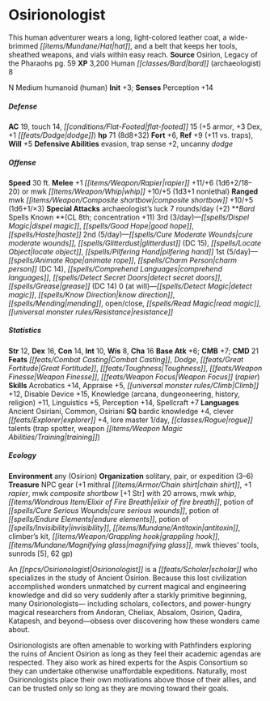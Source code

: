 ﻿---
cssclass: [monsters]
title1: Osirionologist
desc_short: This human adventurer wears a long, light-colored leather coat, a wide-brimmed
  hat, and a belt that keeps her tools, sheathed weapons, and vials within easy reach.
title2: Osirionologist
CR: 7
sources:
- name: Osirion, Legacy of the Pharaohs
  page: 59
  link: http://paizo.com/products/btpy93n8?Pathfinder-Campaign-Setting-Osirion-Legacy-of-Pharaohs
XP: 3200
race: Human
classes:
- bard (archaeologist) 8
alignment: N
size: Medium
type: humanoid
subtypes:
- human
initiative:
  bonus: 3
AC:
  AC: 19
  touch: 14
  flat_footed: 15
  components:
    armor: 5
    dex: 3
    dodge: 1
HP:
  HP: 71
  long: 8d8+32
saves:
  fort: 6
  ref: 9
  ref_other: +11 vs. traps
  will: 5
defensive_abilities:
- evasion
- trap sense +2
- uncanny dodge
speeds:
  base: 30
attacks:
  melee:
  - - text: +1 rapier +11/+6 (1d6+2/18-20)
      entries:
      - - damage: 1d6+2
          crit_range: 18-20
      attack: +1 rapier
      bonus:
      - 11
      - 6
  - - text: mwk whip +10/+5 (1d3+1 nonlethal)
      entries:
      - - damage: 1d3+1
          type: nonlethal
      attack: mwk whip
      bonus:
      - 10
      - 5
  ranged:
  - - text: mwk composite shortbow +10/+5 (1d6+1/×3)
      entries:
      - - damage: 1d6+1
          crit_multiplier: 3
      attack: mwk composite shortbow
      bonus:
      - 10
      - 5
  special:
  - archaeologist's luck 7 rounds/day (+2)
spells:
  entries:
  - name: dispel magic
    source: Bard
    level: 3
  - name: good hope
    source: Bard
    level: 3
  - name: haste
    source: Bard
    level: 3
  - name: cure moderate wounds
    source: Bard
    level: 2
  - name: glitterdust
    source: Bard
    level: 2
    DC: 15
  - name: locate object
    source: Bard
    level: 2
  - superscripts:
    - UC
    name: pilfering hand
    source: Bard
    level: 2
  - name: animate rope
    source: Bard
    level: 1
  - name: charm person
    source: Bard
    level: 1
    DC: 14
  - name: comprehend languages
    source: Bard
    level: 1
  - name: detect secret doors
    source: Bard
    level: 1
  - name: grease
    source: Bard
    level: 1
    DC: 14
  - name: detect magic
    source: Bard
    level: 0
  - name: know direction
    source: Bard
    level: 0
  - name: mending
    source: Bard
    level: 0
  - name: open/close
    source: Bard
    level: 0
  - name: read magic
    source: Bard
    level: 0
  - name: resistance
    source: Bard
    level: 0
  sources:
  - name: Bard
    type: known
    CL: 8
    concentration: 11
    slots:
      3: 3
      2: 5
      1: 5
      0: at-will
ability_scores:
  STR: 12
  DEX: 16
  CON: 14
  INT: 10
  WIS: 8
  CHA: 16
BAB: 6
CMB: 7
CMD: 21
feats:
- name: Combat Casting
- name: Dodge
- name: Great Fortitude
- name: Toughness
- name: Weapon Finesse
- name: Weapon Focus (rapier)
skills:
  Acrobatics: 14
  Appraise: 5
  Climb: 12
  Disable Device: 15
  Knowledge (arcana): 11
  Knowledge (dungeoneering): 11
  Knowledge (history): 11
  Knowledge (religion): 11
  Linguistics: 5
  Perception: 14
  Spellcraft: 7
languages:
- Ancient Osiriani
- Common
- Osiriani
special_qualities:
- bardic knowledge +4
- clever explorer +4
- lore master 1/day
- rogue talents (trap spotter, weapon training)
ecology:
  environment: any (Osirion)
  organization: solitary, pair, or expedition (3-6)
  treasure_type: NPC Gear
  treasure:
  - +1 mithral chain shirt
  - +1 rapier
  - mwk composite shortbow [+1 Str] with 20 arrows
  - mwk whip
  - elixir of fire breath
  - potion of cure serious wounds
  - potion of endure elements
  - potion of invisibility
  - antitoxin
  - climber's kit
  - grappling hook
  - magnifying glass
  - mwk thieves' tools
  - sunrods [5]
  - 62 gp
desc_long: |-
  An Osirionologist is a scholar who specializes in the study of Ancient Osirion. Because this lost civilization accomplished wonders unmatched by current magical and engineering knowledge and did so very suddenly after a starkly primitive beginning, many Osirionologists- including scholars, collectors, and power-hungry magical researchers from Andoran, Cheliax, Absalom, Osirion, Qadira, Katapesh, and beyond-obsess over discovering how these wonders came about.

  Osirionologists are often amenable to working with Pathfinders exploring the ruins of Ancient Osirion as long as they feel their academic agendas are respected. They also work as hired experts for the Aspis Consortium so they can undertake otherwise unaffordable expeditions. Naturally, most Osirionologists place their own motivations above those of their allies, and can be trusted only so long as they are moving toward their goals.

---

# Osirionologist
This human adventurer wears a long, light-colored leather coat, a wide-brimmed _[[items/Mundane/Hat|hat]]_, and a belt that keeps her tools, sheathed weapons, and vials within easy reach.
**Source** Osirion, Legacy of the Pharaohs pg. 59
**XP** 3,200
Human _[[classes/Bard|bard]]_ (archaeologist) 8

N Medium humanoid (human)
**Init** +3; **Senses** Perception +14

##### Defense

**AC** 19, touch 14, _[[conditions/Flat-Footed|flat-footed]]_ 15 (+5 armor, +3 Dex, +1 _[[feats/Dodge|dodge]]_)
**hp** 71 (8d8+32)
**Fort** +6, **Ref** +9 (+11 vs. traps), **Will** +5
**Defensive Abilities** evasion, trap sense +2, uncanny _dodge_

##### Offense
**Speed** 30 ft.
**Melee** +1 _[[items/Weapon/Rapier|rapier]]_ +11/+6 (1d6+2/18–20) or mwk _[[items/Weapon/Whip|whip]]_ +10/+5 (1d3+1 nonlethal)
**Ranged** mwk _[[items/Weapon/Composite shortbow|composite shortbow]]_ +10/+5 (1d6+1/×3)
**Special Attacks** archaeologist’s luck 7 rounds/day (+2)
**_Bard_ Spells Known **(CL 8th; concentration +11)
3rd (3/day)—_[[spells/Dispel Magic|dispel magic]]_, _[[spells/Good Hope|good hope]]_, _[[spells/Haste|haste]]_
2nd (5/day)—_[[spells/Cure Moderate Wounds|cure moderate wounds]]_, _[[spells/Glitterdust|glitterdust]]_ (DC 15), _[[spells/Locate Object|locate object]]_, _[[spells/Pilfering Hand|pilfering hand]]_
1st (5/day)—_[[spells/Animate Rope|animate rope]]_, _[[spells/Charm Person|charm person]]_ (DC 14), _[[spells/Comprehend Languages|comprehend languages]]_, _[[spells/Detect Secret Doors|detect secret doors]]_, _[[spells/Grease|grease]]_ (DC 14)
0 (at will)—_[[spells/Detect Magic|detect magic]]_, _[[spells/Know Direction|know direction]]_, _[[spells/Mending|mending]]_, open/close, _[[spells/Read Magic|read magic]]_, _[[universal monster rules/Resistance|resistance]]_

##### Statistics
**Str** 12, **Dex** 16, **Con** 14, **Int** 10, **Wis** 8, **Cha** 16
**Base Atk** +6; **CMB** +7; **CMD** 21
**Feats** _[[feats/Combat Casting|Combat Casting]]_, _Dodge_, _[[feats/Great Fortitude|Great Fortitude]]_, _[[feats/Toughness|Toughness]]_, _[[feats/Weapon Finesse|Weapon Finesse]]_, _[[feats/Weapon Focus|Weapon Focus]]_ (_rapier_)
**Skills** Acrobatics +14, Appraise +5, _[[universal monster rules/Climb|Climb]]_ +12, Disable Device +15, Knowledge (arcana, dungeoneering, history, religion) +11, Linguistics +5, Perception +14, Spellcraft +7
**Languages** Ancient Osiriani, Common, Osiriani
**SQ** bardic knowledge +4, clever _[[feats/Explorer|explorer]]_ +4, lore master 1/day, _[[classes/Rogue|rogue]]_ talents (trap spotter, weapon _[[items/Weapon Magic Abilities/Training|training]]_)

##### Ecology

**Environment** any (Osirion)
**Organization** solitary, pair, or expedition (3–6)
**Treasure** NPC gear (+1 mithral _[[items/Armor/Chain shirt|chain shirt]]_, +1 _rapier_, mwk _composite shortbow_ [+1 Str] with 20 arrows, mwk _whip_, _[[items/Wondrous Item/Elixir of Fire Breath|elixir of fire breath]]_, potion of _[[spells/Cure Serious Wounds|cure serious wounds]]_, potion of _[[spells/Endure Elements|endure elements]]_, potion of _[[spells/Invisibility|invisibility]]_, _[[items/Mundane/Antitoxin|antitoxin]]_, climber’s kit, _[[items/Weapon/Grappling hook|grappling hook]]_, _[[items/Mundane/Magnifying glass|magnifying glass]]_, mwk thieves’ tools, sunrods [5], 62 gp)

An _[[npcs/Osirionologist|Osirionologist]]_ is a _[[feats/Scholar|scholar]]_ who specializes in the study of Ancient Osirion. Because this lost civilization accomplished wonders unmatched by current magical and engineering knowledge and did so very suddenly after a starkly primitive beginning, many Osirionologists— including scholars, collectors, and power-hungry magical researchers from Andoran, Cheliax, Absalom, Osirion, Qadira, Katapesh, and beyond—obsess over discovering how these wonders came about.

Osirionologists are often amenable to working with Pathfinders exploring the ruins of Ancient Osirion as long as they feel their academic agendas are respected. They also work as hired experts for the Aspis Consortium so they can undertake otherwise unaffordable expeditions. Naturally, most Osirionologists place their own motivations above those of their allies, and can be trusted only so long as they are moving toward their goals.